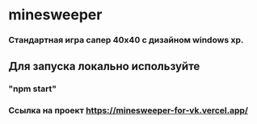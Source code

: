 # minesweeper
### Стандартная игра сапер 40х40 с дизайном windows xp. 
## Для запуска локально используйте  
### "npm start"

### Ссылка на проект https://minesweeper-for-vk.vercel.app/
